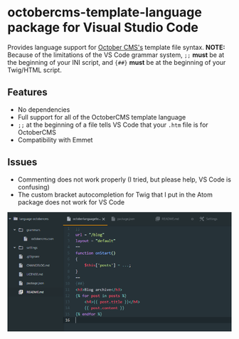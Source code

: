 # octobercms-template-language package for Visual Studio Code

Provides language support for [October CMS's](http://octobercms.com) template file syntax.
**NOTE:** Because of the limitations of the VS Code grammar system, ``;;`` **must** be at the beginning of your INI script, and ``{##}`` **must** be at the beginning of your Twig/HTML script.

## Features
* No dependencies
* Full support for all of the OctoberCMS template language
* `;;` at the beginning of a file tells VS Code that your `.htm` file is for OctoberCMS
* Compatibility with Emmet

## Issues
* Commenting does not work properly (I tried, but please help, VS Code is confusing)
* The custom bracket autocompletion for Twig that I put in the Atom package does not work for VS Code

![Screenshot](https://github.com/dqsully/language-octobercms/blob/master/screenshot.png?raw=true)
